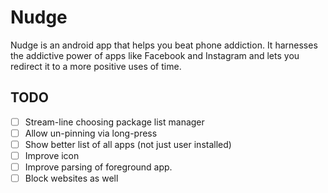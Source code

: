 # Nudge

Nudge is an android app that helps you beat phone addiction. It harnesses the addictive power of
apps like Facebook and Instagram and lets you redirect it to a more positive uses of time.

## TODO

- [ ] Stream-line choosing package list manager
- [ ] Allow un-pinning via long-press
- [ ] Show better list of all apps (not just user installed)
- [ ] Improve icon
- [ ] Improve parsing of foreground app.
- [ ] Block websites as well